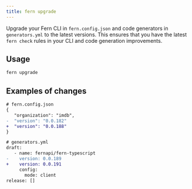 ```yaml
---
title: fern upgrade
---
```


Upgrade your Fern CLI in `fern.config.json` and code generators in `generators.yml` to the latest versions. This ensures that you have the latest `fern check` rules in your CLI and code generation improvements.

## Usage

```bash
fern upgrade
```

## Examples of changes

```diff
# fern.config.json
{
   "organization": "imdb",
-  "version": "0.0.182"
+  "version": "0.0.188"
}
```

```diff
# generators.yml
draft:
   - name: fernapi/fern-typescript
-    version: 0.0.189
+    version: 0.0.191
     config:
       mode: client
release: []
```
